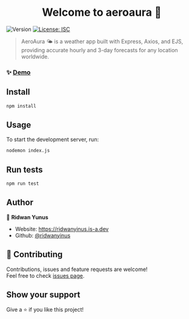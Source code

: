<h1 align="center">Welcome to aeroaura 👋</h1>
<p>
  <img alt="Version" src="https://img.shields.io/badge/version-1.0.0-blue.svg?cacheSeconds=2592000" />
  <a href="#" target="_blank">
    <img alt="License: ISC" src="https://img.shields.io/badge/License-ISC-yellow.svg" />
  </a>
</p>

> AeroAura 🌤️ is a weather app built with Express, Axios, and EJS, providing accurate hourly and 3-day forecasts for any location worldwide.

### ✨ [Demo](https://aeroaura-weather-app.onrender.com/)

## Install

```sh
npm install
```

## Usage

To start the development server, run:

```sh
nodemon index.js
```

## Run tests

```sh
npm run test
```

## Author

👤 **Ridwan Yunus**

* Website: https://ridwanyinus.is-a.dev
* Github: [@ridwanyinus](https://github.com/ridwanyinus)

## 🤝 Contributing

Contributions, issues and feature requests are welcome!<br />Feel free to check [issues page](https://github.com/ridwanyinus/AeroAura-Weather-App/issues).

## Show your support

Give a ⭐️ if you like this project!
